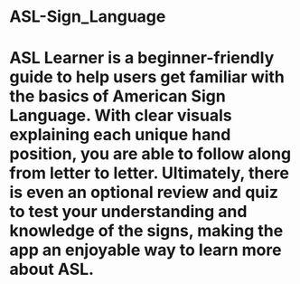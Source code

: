 # ASL-Sign_Language 
# ASL Learner is a beginner-friendly guide to help users get familiar with the basics of American Sign Language. With clear visuals explaining each unique hand position, you are able to follow along from letter to letter. Ultimately, there is even an optional review and quiz to test your understanding and knowledge of the signs, making the app an enjoyable way to learn more about ASL. 
